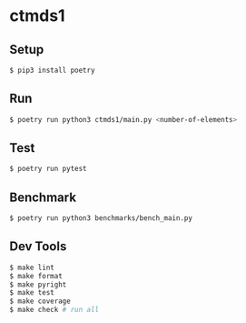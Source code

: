 # ctmds1


## Setup

```bash
$ pip3 install poetry
```


## Run 

```bash
$ poetry run python3 ctmds1/main.py <number-of-elements>
```

## Test

```bash
$ poetry run pytest 
```

## Benchmark

```bash
$ poetry run python3 benchmarks/bench_main.py
```

## Dev Tools

```bash
$ make lint
$ make format
$ make pyright
$ make test
$ make coverage
$ make check # run all
```
